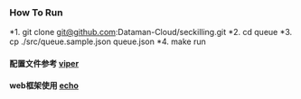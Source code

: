 ### How To Run 

 *1. git clone git@github.com:Dataman-Cloud/seckilling.git 
 *2. cd queue
 *3. cp ./src/queue.sample.json queue.json
 *4. make run
 
#### 配置文件参考 [viper](https://github.com/spf13/viper)</br>
#### web框架使用 [echo](https://github.com/labstack/echo)
